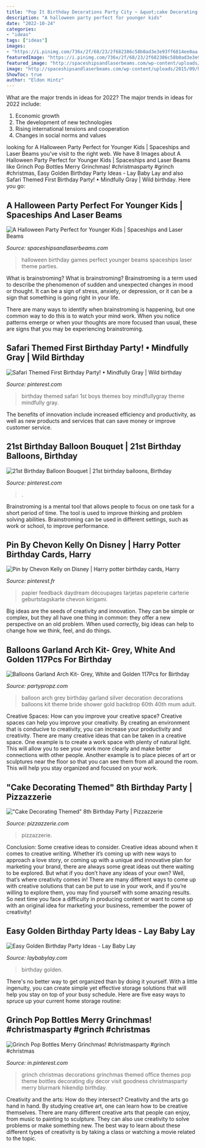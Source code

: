 ```yaml
---
title: "Pop It Birthday Decorations Party City ~ &quot;cake Decorating Themed&quot; 8th Birthday Party"
description: "A halloween party perfect for younger kids"
date: "2022-10-24"
categories:
- "ideas"
tags: ["ideas"]
images:
- "https://i.pinimg.com/736x/2f/68/23/2f682386c58b0ad3e3e93ff6814ee0aa.jpg"
featuredImage: "https://i.pinimg.com/736x/2f/68/23/2f682386c58b0ad3e3e93ff6814ee0aa.jpg"
featured_image: "http://spaceshipsandlaserbeams.com/wp-content/uploads/2015/09/halloween-party-ideas-kids-009.jpg"
image: "http://spaceshipsandlaserbeams.com/wp-content/uploads/2015/09/halloween-party-ideas-kids-009.jpg"
ShowToc: true
author: "Eldon Hintz"
---
```



What are the major trends in ideas for 2022?
The major trends in ideas for 2022 include: 
1. Economic growth 
2. The development of new technologies 
3. Rising international tensions and cooperation 
4. Changes in social norms and values 

	

		
looking for A Halloween Party Perfect for Younger Kids | Spaceships and Laser Beams you've visit to the right web. We have 8 Images about A Halloween Party Perfect for Younger Kids | Spaceships and Laser Beams like Grinch Pop Bottles Merry Grinchmas! #christmasparty #grinch #christmas, Easy Golden Birthday Party Ideas - Lay Baby Lay and also Safari Themed First Birthday Party! • Mindfully Gray | Wild birthday. Here you go:
		
    
## A Halloween Party Perfect For Younger Kids | Spaceships And Laser Beams

<img loading=lazy src="http://spaceshipsandlaserbeams.com/wp-content/uploads/2015/09/halloween-party-ideas-kids-009.jpg" onerror="this.onerror=null;this.src='https://tse4.mm.bing.net/th?id=OIP.b2twm2jyoNUdGBuhoEZP_AHaLH&amp;pid=15.1';" alt="A Halloween Party Perfect for Younger Kids | Spaceships and Laser Beams">

_Source: spaceshipsandlaserbeams.com_

>halloween birthday games perfect younger beams spaceships laser theme parties. 

	

What is brainstroming?
What is brainstroming?
 Brainstroming is a term used to describe the phenomenon of sudden and unexpected changes in mood or thought. It can be a sign of stress, anxiety, or depression, or it can be a sign that something is going right in your life.

There are many ways to identify when brainstroming is happening, but one common way to do this is to watch your mind work. When you notice patterns emerge or when your thoughts are more focused than usual, these are signs that you may be experiencing brainstroming.

    
## Safari Themed First Birthday Party! • Mindfully Gray | Wild Birthday

<img loading=lazy src="https://i.pinimg.com/736x/c3/69/61/c36961144e343a895c7b95e41242b08d.jpg" onerror="this.onerror=null;this.src='https://tse4.mm.bing.net/th?id=OIP.vhxKPO3ANr7winSaPrDxRAHaLH&amp;pid=15.1';" alt="Safari Themed First Birthday Party! • Mindfully Gray | Wild birthday">

_Source: pinterest.com_

>birthday themed safari 1st boys themes boy mindfullygray theme mindfully gray. 

	

The benefits of innovation include increased efficiency and productivity, as well as new products and services that can save money or improve customer service.

    
## 21st Birthday Balloon Bouquet | 21st Birthday Balloons, Birthday

<img loading=lazy src="https://i.pinimg.com/736x/64/d4/74/64d474e75006899b819ce151607231ae.jpg" onerror="this.onerror=null;this.src='https://tse1.mm.bing.net/th?id=OIP.lMnoVkVzq858VuqamDDrYQHaJ-&amp;pid=15.1';" alt="21st Birthday Balloon Bouquet | 21st birthday balloons, Birthday">

_Source: pinterest.com_

>. 

	

Brainstroming is a mental tool that allows people to focus on one task for a short period of time. The tool is used to improve thinking and problem solving abilities. Brainstroming can be used in different settings, such as work or school, to improve performance.

    
## Pin By Chevon Kelly On Disney | Harry Potter Birthday Cards, Harry

<img loading=lazy src="https://i.pinimg.com/736x/2f/68/23/2f682386c58b0ad3e3e93ff6814ee0aa.jpg" onerror="this.onerror=null;this.src='https://tse2.mm.bing.net/th?id=OIP.VkKm71dKFfuEiLtpEbVlLwHaKX&amp;pid=15.1';" alt="Pin by Chevon Kelly on Disney | Harry potter birthday cards, Harry">

_Source: pinterest.fr_

>papier feedback daydream découpages tarjetas papeterie carterie geburtstagskarte chevon kirigami. 

	

Big ideas are the seeds of creativity and innovation. They can be simple or complex, but they all have one thing in common: they offer a new perspective on an old problem. When used correctly, big ideas can help to change how we think, feel, and do things.

    
## Balloons Garland Arch Kit- Grey, White And Golden 117Pcs For Birthday

<img loading=lazy src="https://partypropz.com/wp-content/uploads/2020/10/1-37-824x761.jpg" onerror="this.onerror=null;this.src='https://tse2.mm.bing.net/th?id=OIP.xgfFKliOMnQHBFXpLaulJwHaG1&amp;pid=15.1';" alt="Balloons Garland Arch Kit- Grey, White and Golden 117Pcs for Birthday">

_Source: partypropz.com_

>balloon arch grey birthday garland silver decoration decorations balloons kit theme bride shower gold backdrop 60th 40th mum adult. 

	

Creative Spaces: How can you improve your creative space?
Creative spaces can help you improve your creativity. By creating an environment that is conducive to creativity, you can increase your productivity and creativity. There are many creative ideas that can be taken in a creative space. One example is to create a work space with plenty of natural light. This will allow you to see your work more clearly and make better connections with other people. Another example is to place pieces of art or sculptures near the floor so that you can see them from all around the room. This will help you stay organized and focused on your work.

    
## &quot;Cake Decorating Themed&quot; 8th Birthday Party | Pizzazzerie

<img loading=lazy src="https://pizzazzerie.com/wp-content/uploads/2014/07/alvies-8th-birthday-060.jpg" onerror="this.onerror=null;this.src='https://tse3.mm.bing.net/th?id=OIP.AdfbvGvT5A_hJDjEe-E5igHaLH&amp;pid=15.1';" alt="&quot;Cake Decorating Themed&quot; 8th Birthday Party | Pizzazzerie">

_Source: pizzazzerie.com_

>pizzazzerie. 

	

Conclusion: Some creative ideas to consider.
Creative ideas abound when it comes to creative writing. Whether it’s coming up with new ways to approach a love story, or coming up with a unique and innovative plan for marketing your brand, there are always some great ideas out there waiting to be explored. But what if you don’t have any ideas of your own? Well, that’s where creativity comes in! There are many different ways to come up with creative solutions that can be put to use in your work, and if you’re willing to explore them, you may find yourself with some amazing results. So next time you face a difficulty in producing content or want to come up with an original idea for marketing your business, remember the power of creativity!

    
## Easy Golden Birthday Party Ideas - Lay Baby Lay

<img loading=lazy src="https://res.cloudinary.com/laybabylay/image/upload/q_90,w_1200/ellies-golden-birthday-22_ijqa2b.jpg" onerror="this.onerror=null;this.src='https://tse4.mm.bing.net/th?id=OIP.7nj2EnLngJFLwvqrA1kAggHaFy&amp;pid=15.1';" alt="Easy Golden Birthday Party Ideas - Lay Baby Lay">

_Source: laybabylay.com_

>birthday golden. 

	

There's no better way to get organized than by doing it yourself. With a little ingenuity, you can create simple yet effective storage solutions that will help you stay on top of your busy schedule. Here are five easy ways to spruce up your current home storage routine: 

    
## Grinch Pop Bottles Merry Grinchmas! #christmasparty #grinch #christmas

<img loading=lazy src="https://i.pinimg.com/736x/92/96/55/9296555c758dcde55735261b6a42995a.jpg" onerror="this.onerror=null;this.src='https://tse1.mm.bing.net/th?id=OIP.0ccoDi5YqNuECG0rBFYYogHaNK&amp;pid=15.1';" alt="Grinch Pop Bottles Merry Grinchmas! #christmasparty #grinch #christmas">

_Source: in.pinterest.com_

>grinch christmas decorations grinchmas themed office themes pop theme bottles decorating diy decor visit goodness christmasparty merry blurmark hikendip birthday. 

	

Creativity and the arts: How do they intersect?
Creativity and the arts go hand in hand. By studying creative art, one can learn how to be creative themselves. There are many different creative arts that people can enjoy, from music to painting to sculpture. They can also use creativity to solve problems or make something new. The best way to learn about these different types of creativity is by taking a class or watching a movie related to the topic.

